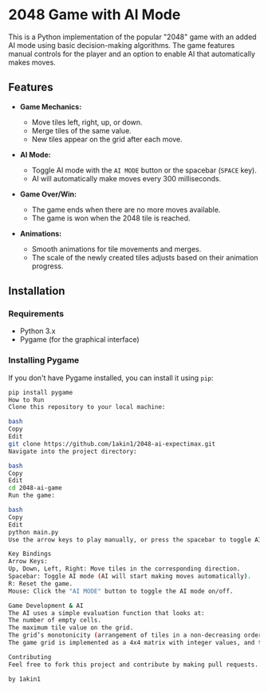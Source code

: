 # 2048 Game with AI Mode

This is a Python implementation of the popular "2048" game with an added AI mode using basic decision-making algorithms. The game features manual controls for the player and an option to enable AI that automatically makes moves.

## Features

- **Game Mechanics:**
  - Move tiles left, right, up, or down.
  - Merge tiles of the same value.
  - New tiles appear on the grid after each move.

- **AI Mode:**
  - Toggle AI mode with the `AI MODE` button or the spacebar (`SPACE` key).
  - AI will automatically make moves every 300 milliseconds.
  
- **Game Over/Win:**
  - The game ends when there are no more moves available.
  - The game is won when the 2048 tile is reached.

- **Animations:**
  - Smooth animations for tile movements and merges.
  - The scale of the newly created tiles adjusts based on their animation progress.

## Installation

### Requirements

- Python 3.x
- Pygame (for the graphical interface)

### Installing Pygame

If you don't have Pygame installed, you can install it using `pip`:

```bash
pip install pygame
How to Run
Clone this repository to your local machine:

bash
Copy
Edit
git clone https://github.com/1akin1/2048-ai-expectimax.git
Navigate into the project directory:

bash
Copy
Edit
cd 2048-ai-game
Run the game:

bash
Copy
Edit
python main.py
Use the arrow keys to play manually, or press the spacebar to toggle AI mode.

Key Bindings
Arrow Keys:
Up, Down, Left, Right: Move tiles in the corresponding direction.
Spacebar: Toggle AI mode (AI will start making moves automatically).
R: Reset the game.
Mouse: Click the "AI MODE" button to toggle the AI mode on/off.

Game Development & AI
The AI uses a simple evaluation function that looks at:
The number of empty cells.
The maximum tile value on the grid.
The grid’s monotonicity (arrangement of tiles in a non-decreasing order).
The game grid is implemented as a 4x4 matrix with integer values, and the player interacts with it through keyboard inputs.

Contributing
Feel free to fork this project and contribute by making pull requests. Contributions can be in the form of bug fixes, new features, optimizations, or improvements to the AI.

by 1akin1
